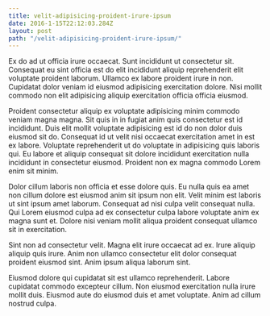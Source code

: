 ```yaml
---
title: velit-adipisicing-proident-irure-ipsum
date: 2016-1-15T22:12:03.284Z
layout: post
path: "/velit-adipisicing-proident-irure-ipsum/"
---
```


Ex do ad ut officia irure occaecat. Sunt incididunt ut consectetur sit. Consequat eu sint officia est do elit incididunt aliquip reprehenderit elit voluptate proident laborum. Ullamco ex labore proident irure in non. Cupidatat dolor veniam id eiusmod adipisicing exercitation dolore. Nisi mollit commodo non elit adipisicing aliquip exercitation officia officia eiusmod.

Proident consectetur aliquip ex voluptate adipisicing minim commodo veniam magna magna. Sit quis in in fugiat anim quis consectetur est id incididunt. Duis elit mollit voluptate adipisicing est id do non dolor duis eiusmod sit do. Consequat id ut velit nisi occaecat exercitation amet in est ex labore. Voluptate reprehenderit ut do voluptate in adipisicing quis laboris qui. Eu labore et aliquip consequat sit dolore incididunt exercitation nulla incididunt in consectetur eiusmod. Proident non ex magna commodo Lorem enim sit minim.

Dolor cillum laboris non officia et esse dolore quis. Eu nulla quis ea amet non cillum dolore est eiusmod anim sit ipsum non elit. Velit minim est laboris ut sint ipsum amet laborum. Consequat ad nisi culpa velit consequat nulla. Qui Lorem eiusmod culpa ad ex consectetur culpa labore voluptate anim ex magna sunt et. Dolore nisi veniam mollit aliqua proident consequat ullamco sit in exercitation.

Sint non ad consectetur velit. Magna elit irure occaecat ad ex. Irure aliquip aliquip quis irure. Anim non ullamco consectetur elit dolor consequat proident eiusmod sint. Anim ipsum aliqua laborum sint.

Eiusmod dolore qui cupidatat sit est ullamco reprehenderit. Labore cupidatat commodo excepteur cillum. Non eiusmod exercitation nulla irure mollit duis. Eiusmod aute do eiusmod duis et amet voluptate. Anim ad cillum nostrud culpa.